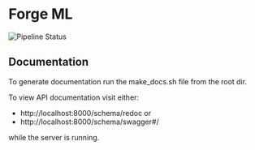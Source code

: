 # Forge ML

![Pipeline Status](https://github.com/mithril-labs/forge-ml/actions/workflows/pipeline.yaml/badge.svg)

## Documentation

To generate documentation run the make_docs.sh file from the root dir.

To view API documentation visit either:

- http://localhost:8000/schema/redoc
  or
- http://localhost:8000/schema/swagger#/

while the server is running.
